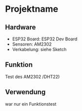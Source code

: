 # Projektname

## Hardware
- ESP32 Board: 	ESP32 Dev Board
- Sensoren: 	AM2302
- Verkabelung: 	siehe Sketch

## Funktion
Test des AM2302 /DHT22)

## Verwendung
war nur ein Funktionstest